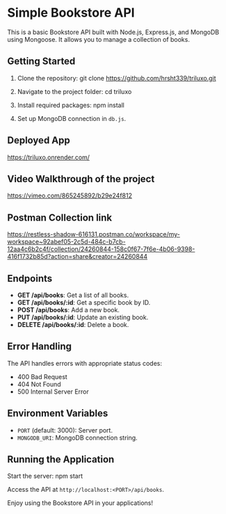 # Simple Bookstore API

This is a basic Bookstore API built with Node.js, Express.js, and MongoDB using Mongoose. It allows you to manage a collection of books.

## Getting Started

1. Clone the repository:
git clone https://github.com/hrsht339/triluxo.git

2. Navigate to the project folder:
cd triluxo

3. Install required packages:
npm install

4. Set up MongoDB connection in `db.js`.

## Deployed App
https://triluxo.onrender.com/

## Video Walkthrough of the project
https://vimeo.com/865245892/b29e24f812

## Postman Collection link
https://restless-shadow-616131.postman.co/workspace/my-workspace~92abef05-2c5d-484c-b7cb-12aa4c6b2c4f/collection/24260844-158c0f67-7f6e-4b06-9398-416f1732b85d?action=share&creator=24260844

## Endpoints

- **GET /api/books**: Get a list of all books.
- **GET /api/books/:id**: Get a specific book by ID.
- **POST /api/books**: Add a new book.
- **PUT /api/books/:id**: Update an existing book.
- **DELETE /api/books/:id**: Delete a book.

## Error Handling

The API handles errors with appropriate status codes:

- 400 Bad Request
- 404 Not Found
- 500 Internal Server Error

## Environment Variables

- `PORT` (default: 3000): Server port.
- `MONGODB_URI`: MongoDB connection string.

## Running the Application

Start the server:
npm start

Access the API at `http://localhost:<PORT>/api/books`.

Enjoy using the Bookstore API in your applications!




